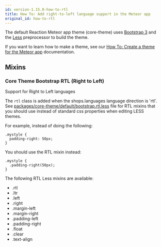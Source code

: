 ```yaml
---
id: version-1.15.0-how-to-rtl
title: How To: Add right-to-left language support in the Meteor app
original_id: how-to-rtl
---
```


The default Reaction Meteor app theme (core-theme) uses [Bootstrap 3](https://getbootstrap.com/css/#less) and the [Less](https://lesscss.org) preprocessor to build the theme.

If you want to learn how to make a theme, see our [How To: Create a theme for the Meteor app](https://docs.reactioncommerce.com/reaction-docs/master/creating-a-theme) documentation.

## Mixins

### Core Theme Bootstrap RTL (Right to Left)

Support for Right to Left languages

The `rtl` class is added when the shops.languages language direction is 'rtl'. See [packages/core-theme/default/bootstrap.rtl.less](https://github.com/reactioncommerce/reaction/blob/master/packages/reaction-core-theme/default/bootstrap.rtl.less) file for RTL mixins that you should use instead of standard css properties when editing LESS themes.

For example, instead of doing the following:

```less
.mystyle {
  padding-right: 50px;
}
```

You should use the RTL mixin instead:

```less
.mystyle {
  .padding-right(50px);
}
```

The following RTL Less mixins are available:

- .rtl
- .ltr
- .left
- .right
- .margin-left
- .margin-right
- .padding-left
- .padding-right
- .float
- .clear
- .text-align
